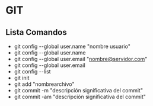# GIT
## Lista Comandos
- git config --global user.name "nombre usuario"
- git config --global user.name
- git config --global user.email "nombre@servidor.com"
- git config --global user.email
- git config --list 
- git init
- git add "nombrearchivo"
- git commit -m "descripción significativa del commit"
- git commit -am "descripción significativa del commit"
